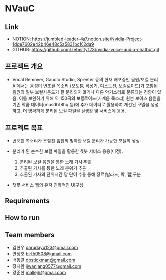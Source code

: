 # NVauC

## Link 
- NOTION: https://jumbled-leader-4a7.notion.site/Nvidia-Project-1dde7602e42b46e48c5a5831bc102da9
- GITHUB: https://github.com/zeberity123/nvidia-voice-audio-chatbot.git

## 프로젝트 개요
- Vocal Remover, Gaudio Studio, Spleeter 등의 현재 배포중인 음원/보컬 분리 AI에서는 음성이 변조된 목소리 (오토튠, 확성기, 디스토션, 보컬로이드)가 포함된 음원의 일부 보컬사운드가 잘 분리되지 않거나 다른 악기소리로 분류되는 경향이 있음. 이를 보완하기 위해 약 150곡의 보컬로이드(기계음 목소리) 원본 보이스 음원을 기존 학습 데이터(musdb18hq 등)에 추가 데이터로 활용하여 개선된 모델을 생성하고, 더 명확하게 분리된 보컬 파일을 실생활 및 서비스에 응용.

## 프로젝트 목표
 - 변조된 목소리가 포함된 음원의 명확한 보컬 분리가 가능한 모델의 생성.

 - 분리가 된 순수한 보컬 파일을 활용한 챗봇 서비스 응용(미정).
    1. 분리된 보컬 음원을 통한 노래 가사 추출
    2. 추출된 가사를 통한 노래 분위기 추론
    3. 추출된 가사의 단위시간 당 단어 수를 통해 장르(발라드, 락, 랩)구분
 - 챗봇 서비스 웹의 유저 친화적인 UI구성

## Requirements

## How to run

## Team members
- 김현우 darudayu123@gmail.com
- 안정호 birth0508@gmail.com 
- 백동렬 dbstickman@gmail.com
- 장지완 jiwanjang0577@gmail.com
- 강준현 mallejh@gmail.com
